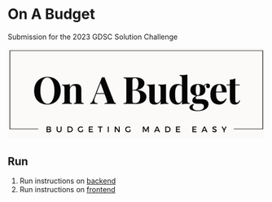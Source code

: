 # On A Budget
Submission for the 2023 GDSC Solution Challenge

![Banner](https://github.com/On-A-Budget/.github/blob/main/images/banner.png)

## Run
1. Run instructions on [backend](https://github.com/On-A-Budget/backend)
2. Run instructions on [frontend](https://github.com/On-A-Budget/frontend)

